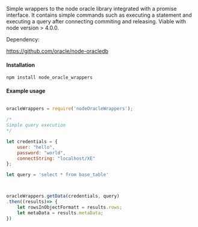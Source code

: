 Simple wrappers to the node oracle library integrated with a promise interface. It contains simple commands such as executing a statement and executing a query after connecting commiting and releasing. Viable with node version > 4.0.0.

Dependency:

https://github.com/oracle/node-oracledb

#### Installation

```
npm install node_oracle_wrappers
```

#### Example usage

```javascript

oracleWrappers = require('nodeOracleWrappers');

/*
Simple query execution
*/

let credentials = {
	user: "hello",
	password: "world",
	connectString: "localhost/XE"
};

let query = 'select * from base_table'



oracleWrappers.getData(credentials, query)
.then((results)=> {
	let rowsInObjectFormatt = results.rows;
	let metaData = results.metaData;
})


```